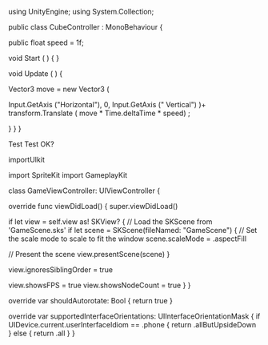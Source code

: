 using UnityEngine;
using System.Collection;

public class CubeController : MonoBehaviour {

public float speed = 1f;

void Start ( )  {
}

void Update ( ) {

Vector3 move = new Vector3 (

Input.GetAxis ("Horizontal"), 0, Input.GetAxis (" Vertical") )+
transform.Translate ( move * Time.deltaTime * speed) ;

}
}
}





Test Test OK?


importUIkit

import SpriteKit
import GameplayKit

class GameViewController: UIViewController {

override func viewDidLoad() {
super.viewDidLoad()

if let view = self.view as! SKView? {
// Load the SKScene from 'GameScene.sks'
if let scene = SKScene(fileNamed: "GameScene") {
// Set the scale mode to scale to fit the window
scene.scaleMode = .aspectFill

// Present the scene
view.presentScene(scene)
}

view.ignoresSiblingOrder = true

view.showsFPS = true
view.showsNodeCount = true
}
}

override var shouldAutorotate: Bool {
return true
}

override var supportedInterfaceOrientations: UIInterfaceOrientationMask {
if UIDevice.current.userInterfaceIdiom == .phone {
return .allButUpsideDown
} else {
return .all
}
}
